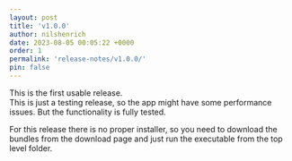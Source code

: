 ```yaml
---
layout: post
title: 'v1.0.0'
author: nilshenrich
date: 2023-08-05 00:05:22 +0000
order: 1
permalink: 'release-notes/v1.0.0/'
pin: false
---
```


This is the first usable release.\
This is just a testing release, so the app might have some performance issues. But the functionality is fully tested.

For this release there is no proper installer, so you need to download the bundles from the download page and just run the executable from the top level folder.
